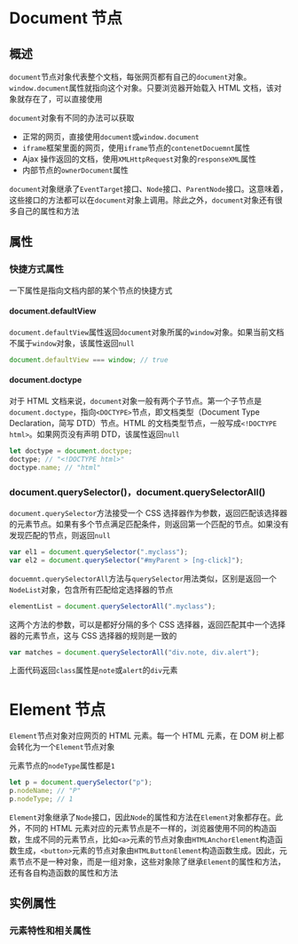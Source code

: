# Document 节点

## 概述

`document`节点对象代表整个文档，每张网页都有自己的`document`对象。`window.document`属性就指向这个对象。只要浏览器开始载入 HTML 文档，该对象就存在了，可以直接使用

`document`对象有不同的办法可以获取

- 正常的网页，直接使用`document`或`window.document`
- `iframe`框架里面的网页，使用`iframe`节点的`contenetDocuemnt`属性
- Ajax 操作返回的文档，使用`XMLHttpRequest`对象的`responseXML`属性
- 内部节点的`ownerDocument`属性

`document`对象继承了`EventTarget`接口、`Node`接口、`ParentNode`接口。这意味着，这些接口的方法都可以在`document`对象上调用。除此之外，`document`对象还有很多自己的属性和方法

## 属性

### 快捷方式属性

一下属性是指向文档内部的某个节点的快捷方式

#### document.defaultView

`document.defaultView`属性返回`document`对象所属的`window`对象。如果当前文档不属于`window`对象，该属性返回`null`

```js
document.defaultView === window; // true
```

#### document.doctype

对于 HTML 文档来说，`document`对象一般有两个子节点。第一个子节点是`document.doctype`，指向`<DOCTYPE>`节点，即文档类型（Document Type Declaration，简写 DTD）节点。HTML 的文档类型节点，一般写成`<!DOCTYPE html>`。如果网页没有声明 DTD，该属性返回`null`

```js
let doctype = document.doctype;
doctype; // "<!DOCTYPE html>"
doctype.name; // "html"
```

### document.querySelector()，document.querySelectorAll()

`document.querySelector`方法接受一个 CSS 选择器作为参数，返回匹配该选择器的元素节点。如果有多个节点满足匹配条件，则返回第一个匹配的节点。如果没有发现匹配的节点，则返回`null`

```js
var el1 = document.querySelector(".myclass");
var el2 = document.querySelector("#myParent > [ng-click]");
```

`docuemnt.querySelectorAll`方法与`querySelector`用法类似，区别是返回一个`NodeList`对象，包含所有匹配给定选择器的节点

```js
elementList = document.querySelectorAll(".myclass");
```

这两个方法的参数，可以是都好分隔的多个 CSS 选择器，返回匹配其中一个选择器的元素节点，这与 CSS 选择器的规则是一致的

```js
var matches = document.querySelectorAll("div.note, div.alert");
```

上面代码返回`class`属性是`note`或`alert`的`div`元素

# Element 节点

`Element`节点对象对应网页的 HTML 元素。每一个 HTML 元素，在 DOM 树上都会转化为一个`Element`节点对象

元素节点的`nodeType`属性都是`1`

```js
let p = document.querySelector("p");
p.nodeName; // "P"
p.nodeType; // 1
```

`Element`对象继承了`Node`接口，因此`Node`的属性和方法在`Element`对象都存在。此外，不同的 HTML 元素对应的元素节点是不一样的，浏览器使用不同的构造函数，生成不同的元素节点，比如`<a>`元素的节点对象由`HTMLAnchorElement`构造函数生成，`<button>`元素的节点对象由`HTMLButtonElement`构造函数生成。因此，元素节点不是一种对象，而是一组对象，这些对象除了继承`Element`的属性和方法，还有各自构造函数的属性和方法

## 实例属性

### 元素特性和相关属性